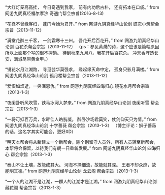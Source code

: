 “大红灯笼高高挂，
今日奇遇到我家，
前有内功后古朴，
还有拓本在口袋。”
from 网游九阴真经福尔摩沙 奇遇门帮会宗旨(2016-8-13)

“花径不曾缘客扫，
蓬门今始为君开。”
from 网游九阴真经华山论剑 蝶恋小筑帮会宗旨（2013-11-12）

“满堂花醉三千客，
一剑霜寒十三州。
吾花开后百花开。”
from 网游九阴真经华山论剑 百花杀帮会宗旨（2013-11-12）
（ps：参见黄巢的诗，这个应该是篇幅原因所以上面那个写的很不押韵。
待到秋来九月八，我花开后百花杀。
冲天香阵透长安，满城尽带黄金甲。）

“镜花水月江湖路，
寻觅芸华莫强求，
缘起缘灭命中定，
孤身只影月满楼。”
from 网游九阴真经华山论剑 孤月楼帮会宗旨（2013-11-12）

“爱恨如烟逝，一笑泯恩仇。”
from 网游九阴真经四海归心 镜花水月帮会宗旨（2013-1-3）

“夜阑卧听风吹雪，铁马冰河入梦来。”
from 网游九阴真经华山论剑 夜阑听雪 帮会宗旨（2013-1-3）

“一将可抵百万兵，水畔佳人皓腕凝。
醉卧沙场君莫笑，仗剑仰天只为情。”
from 网游九阴真经华山论剑 十字蔷薇 帮会宗旨（2013-1-3）
（博主评论：狮子蔷薇的话，这名字其实可能会，更好XD）

“明天本帮会将从新建立一个新帮会，除个别留守人员外，所有人员转至新帮会，本帮将会保留，以待我们有朝一日重新发展。”
from 网游九阴真经华山论剑 四海归心 帮会宗旨（2013-1-3）

“泰山不让土壤，故能成其大。
河海不择细流，故能就其深。
王者不却众庶，故能明其德。”
from 网游九阴真经华山论剑 龙云阁 帮会宗旨（2013-1-3）

“一个人的江湖不是江湖，一群人的江湖才是江湖。”
from 网游九阴真经华山论剑 藏花阁 帮会宗旨（2013-1-3）
